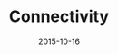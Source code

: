 ﻿---
title: Connectivity
toc: false
type: specs
layout:  package
date: "2015-10-16"
draft: false
specification: VEC
version: 1.1.2
documentType: "Recommendation"
elementType:  Package
menu:
  VEC-1.1.2:    
    identifier: connectivity
    weight: 1006 

# Prev/next pager order (if `docs_section_pager` enabled in `params.toml`)
weight: 1006
---
